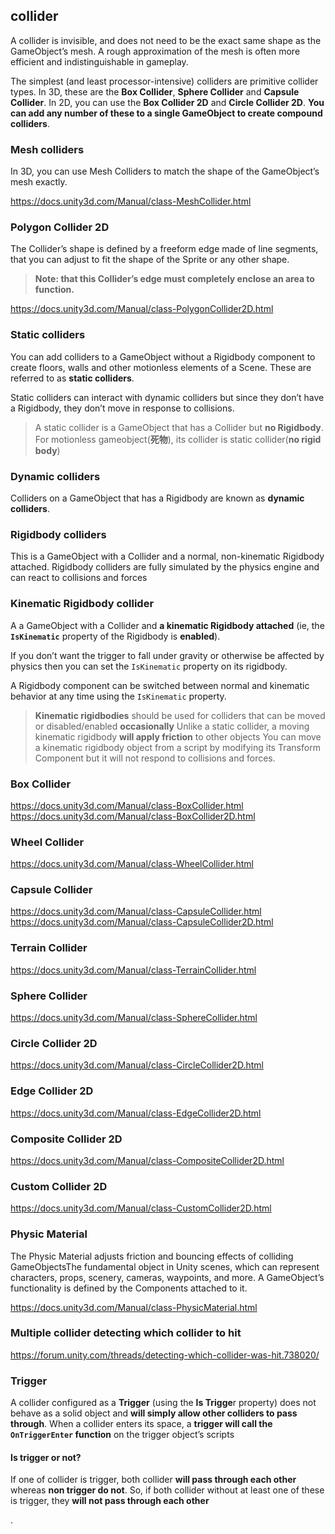 ## collider

A collider is invisible, and does not need to be the exact same shape as the GameObject’s mesh. A rough approximation of the mesh is often more efficient and indistinguishable in gameplay.

The simplest (and least processor-intensive) colliders are primitive collider types. In 3D, these are the **Box Collider**, **Sphere Collider** and **Capsule Collider**. In 2D, you can use the **Box Collider 2D** and **Circle Collider 2D**. **You can add any number of these to a single GameObject to create compound colliders**.


### Mesh colliders
In 3D, you can use Mesh Colliders to match the shape of the GameObject’s mesh exactly.

https://docs.unity3d.com/Manual/class-MeshCollider.html

### Polygon Collider 2D
The Collider’s shape is defined by a freeform edge made of line segments, that you can adjust to fit the shape of the Sprite or any other shape. 
 > **Note: that this Collider’s edge must completely enclose an area to function.**

https://docs.unity3d.com/Manual/class-PolygonCollider2D.html

### Static colliders
You can add colliders to a GameObject without a Rigidbody component to create floors, walls and other motionless elements of a Scene. These are referred to as **static colliders**.

Static colliders can interact with dynamic colliders but since they don’t have a Rigidbody, they don’t move in response to collisions.

> A static collider is a GameObject that has a Collider but **no Rigidbody**. For motionless gameobject(**死物**), its collider is static collider(**no rigid body**)

### Dynamic colliders
Colliders on a GameObject that has a Rigidbody are known as **dynamic colliders**. 

### Rigidbody colliders
This is a GameObject with a Collider and a normal, non-kinematic Rigidbody attached. Rigidbody colliders are fully simulated by the physics engine and can react to collisions and forces

### Kinematic Rigidbody collider
A a GameObject with a Collider and **a kinematic Rigidbody attached** (ie, the **`IsKinematic`** property of the Rigidbody is **enabled**).

If you don’t want the trigger to fall under gravity or otherwise be affected by physics then you can set the `IsKinematic` property on its rigidbody.

A Rigidbody component can be switched between normal and kinematic behavior at any time using the `IsKinematic` property.

> **Kinematic rigidbodies** should be used for colliders that can be moved or disabled/enabled **occasionally**
> Unlike a static collider, a moving kinematic rigidbody **will apply friction** to other objects 
> You can move a kinematic rigidbody object from a script by modifying its Transform Component
 but it will not respond to collisions and forces.

### Box Collider 
https://docs.unity3d.com/Manual/class-BoxCollider.html \
https://docs.unity3d.com/Manual/class-BoxCollider2D.html

### Wheel Collider
https://docs.unity3d.com/Manual/class-WheelCollider.html

### Capsule Collider
https://docs.unity3d.com/Manual/class-CapsuleCollider.html \
https://docs.unity3d.com/Manual/class-CapsuleCollider2D.html

### Terrain Collider
https://docs.unity3d.com/Manual/class-TerrainCollider.html

### Sphere Collider
https://docs.unity3d.com/Manual/class-SphereCollider.html

### Circle Collider 2D
https://docs.unity3d.com/Manual/class-CircleCollider2D.html

### Edge Collider 2D
https://docs.unity3d.com/Manual/class-EdgeCollider2D.html

### Composite Collider 2D
https://docs.unity3d.com/Manual/class-CompositeCollider2D.html

### Custom Collider 2D
https://docs.unity3d.com/Manual/class-CustomCollider2D.html

### Physic Material
The Physic Material adjusts friction and bouncing effects of colliding GameObjectsThe fundamental object in Unity scenes, which can represent characters, props, scenery, cameras, waypoints, and more. A GameObject’s functionality is defined by the Components attached to it.

https://docs.unity3d.com/Manual/class-PhysicMaterial.html


### Multiple collider detecting which collider to hit
https://forum.unity.com/threads/detecting-which-collider-was-hit.738020/


### Trigger
A collider configured as a **Trigger** (using the **Is Trigge**r property) does not behave as a solid object and **will simply allow other colliders to pass through**. When a collider enters its space, a **trigger will call the `OnTriggerEnter` function** on the trigger object’s scripts

#### Is **trigger** or not?
If one of collider is trigger, both collider **will pass through each other** whereas **non trigger do not**.  So,  if both collider without at least one of these is trigger, they **will not pass through each other**


.
